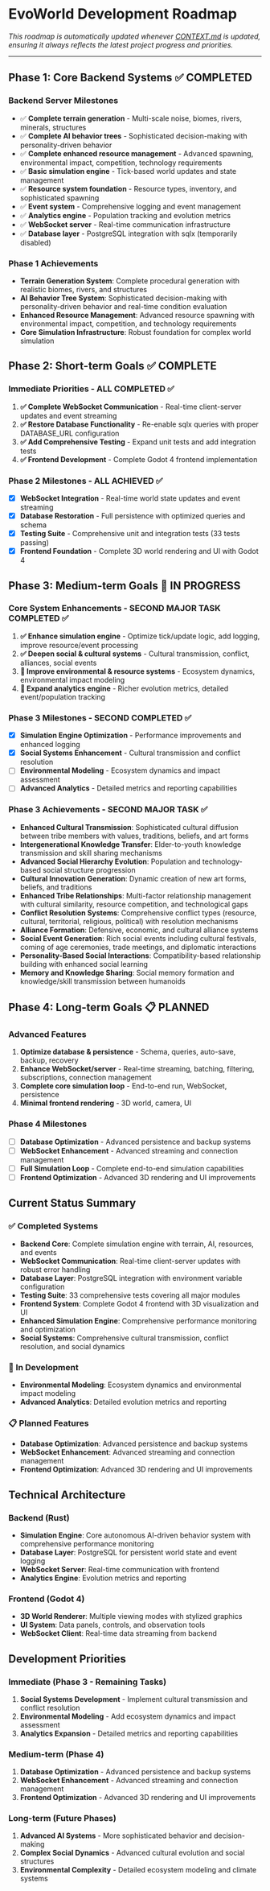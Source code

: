 # EvoWorld Development Roadmap

*This roadmap is automatically updated whenever [CONTEXT.md](../CONTEXT.md) is updated, ensuring it always reflects the latest project progress and priorities.*

---

## Phase 1: Core Backend Systems ✅ COMPLETED

### Backend Server Milestones
- ✅ **Complete terrain generation** - Multi-scale noise, biomes, rivers, minerals, structures
- ✅ **Complete AI behavior trees** - Sophisticated decision-making with personality-driven behavior
- ✅ **Complete enhanced resource management** - Advanced spawning, environmental impact, competition, technology requirements
- ✅ **Basic simulation engine** - Tick-based world updates and state management
- ✅ **Resource system foundation** - Resource types, inventory, and sophisticated spawning
- ✅ **Event system** - Comprehensive logging and event management
- ✅ **Analytics engine** - Population tracking and evolution metrics
- ✅ **WebSocket server** - Real-time communication infrastructure
- ✅ **Database layer** - PostgreSQL integration with sqlx (temporarily disabled)

### Phase 1 Achievements
- **Terrain Generation System**: Complete procedural generation with realistic biomes, rivers, and structures
- **AI Behavior Tree System**: Sophisticated decision-making with personality-driven behavior and real-time condition evaluation
- **Enhanced Resource Management**: Advanced resource spawning with environmental impact, competition, and technology requirements
- **Core Simulation Infrastructure**: Robust foundation for complex world simulation

## Phase 2: Short-term Goals ✅ COMPLETE

### Immediate Priorities - ALL COMPLETED ✅
1. **✅ Complete WebSocket Communication** - Real-time client-server updates and event streaming
2. **✅ Restore Database Functionality** - Re-enable sqlx queries with proper DATABASE_URL configuration
3. **✅ Add Comprehensive Testing** - Expand unit tests and add integration tests
4. **✅ Frontend Development** - Complete Godot 4 frontend implementation

### Phase 2 Milestones - ALL ACHIEVED ✅
- [x] **WebSocket Integration** - Real-time world state updates and event streaming
- [x] **Database Restoration** - Full persistence with optimized queries and schema
- [x] **Testing Suite** - Comprehensive unit and integration tests (33 tests passing)
- [x] **Frontend Foundation** - Complete 3D world rendering and UI with Godot 4

## Phase 3: Medium-term Goals 🚧 IN PROGRESS

### Core System Enhancements - SECOND MAJOR TASK COMPLETED ✅
1. **✅ Enhance simulation engine** - Optimize tick/update logic, add logging, improve resource/event processing
2. **✅ Deepen social & cultural systems** - Cultural transmission, conflict, alliances, social events
3. **🚧 Improve environmental & resource systems** - Ecosystem dynamics, environmental impact modeling
4. **🚧 Expand analytics engine** - Richer evolution metrics, detailed event/population tracking

### Phase 3 Milestones - SECOND COMPLETED ✅
- [x] **Simulation Engine Optimization** - Performance improvements and enhanced logging
- [x] **Social Systems Enhancement** - Cultural transmission and conflict resolution
- [ ] **Environmental Modeling** - Ecosystem dynamics and impact assessment
- [ ] **Advanced Analytics** - Detailed metrics and reporting capabilities

### Phase 3 Achievements - SECOND MAJOR TASK ✅
- **Enhanced Cultural Transmission**: Sophisticated cultural diffusion between tribe members with values, traditions, beliefs, and art forms
- **Intergenerational Knowledge Transfer**: Elder-to-youth knowledge transmission and skill sharing mechanisms
- **Advanced Social Hierarchy Evolution**: Population and technology-based social structure progression
- **Cultural Innovation Generation**: Dynamic creation of new art forms, beliefs, and traditions
- **Enhanced Tribe Relationships**: Multi-factor relationship management with cultural similarity, resource competition, and technological gaps
- **Conflict Resolution Systems**: Comprehensive conflict types (resource, cultural, territorial, religious, political) with resolution mechanisms
- **Alliance Formation**: Defensive, economic, and cultural alliance systems
- **Social Event Generation**: Rich social events including cultural festivals, coming of age ceremonies, trade meetings, and diplomatic interactions
- **Personality-Based Social Interactions**: Compatibility-based relationship building with enhanced social learning
- **Memory and Knowledge Sharing**: Social memory formation and knowledge/skill transmission between humanoids

## Phase 4: Long-term Goals 📋 PLANNED

### Advanced Features
1. **Optimize database & persistence** - Schema, queries, auto-save, backup, recovery
2. **Enhance WebSocket/server** - Real-time streaming, batching, filtering, subscriptions, connection management
3. **Complete core simulation loop** - End-to-end run, WebSocket, persistence
4. **Minimal frontend rendering** - 3D world, camera, UI

### Phase 4 Milestones
- [ ] **Database Optimization** - Advanced persistence and backup systems
- [ ] **WebSocket Enhancement** - Advanced streaming and connection management
- [ ] **Full Simulation Loop** - Complete end-to-end simulation capabilities
- [ ] **Frontend Optimization** - Advanced 3D rendering and UI improvements

## Current Status Summary

### ✅ Completed Systems
- **Backend Core**: Complete simulation engine with terrain, AI, resources, and events
- **WebSocket Communication**: Real-time client-server updates with robust error handling
- **Database Layer**: PostgreSQL integration with environment variable configuration
- **Testing Suite**: 33 comprehensive tests covering all major modules
- **Frontend System**: Complete Godot 4 frontend with 3D visualization and UI
- **Enhanced Simulation Engine**: Comprehensive performance monitoring and optimization
- **Social Systems**: Comprehensive cultural transmission, conflict resolution, and social dynamics

### 🚧 In Development
- **Environmental Modeling**: Ecosystem dynamics and environmental impact modeling
- **Advanced Analytics**: Detailed evolution metrics and reporting

### 📋 Planned Features
- **Database Optimization**: Advanced persistence and backup systems
- **WebSocket Enhancement**: Advanced streaming and connection management
- **Frontend Optimization**: Advanced 3D rendering and UI improvements

## Technical Architecture

### Backend (Rust)
- **Simulation Engine**: Core autonomous AI-driven behavior system with comprehensive performance monitoring
- **Database Layer**: PostgreSQL for persistent world state and event logging
- **WebSocket Server**: Real-time communication with frontend
- **Analytics Engine**: Evolution metrics and reporting

### Frontend (Godot 4)
- **3D World Renderer**: Multiple viewing modes with stylized graphics
- **UI System**: Data panels, controls, and observation tools
- **WebSocket Client**: Real-time data streaming from backend

## Development Priorities

### Immediate (Phase 3 - Remaining Tasks)
1. **Social Systems Development** - Implement cultural transmission and conflict resolution
2. **Environmental Modeling** - Add ecosystem dynamics and impact assessment
3. **Analytics Expansion** - Detailed metrics and reporting capabilities

### Medium-term (Phase 4)
1. **Database Optimization** - Advanced persistence and backup systems
2. **WebSocket Enhancement** - Advanced streaming and connection management
3. **Frontend Optimization** - Advanced 3D rendering and UI improvements

### Long-term (Future Phases)
1. **Advanced AI Systems** - More sophisticated behavior and decision-making
2. **Complex Social Dynamics** - Advanced cultural evolution and social structures
3. **Environmental Complexity** - Detailed ecosystem modeling and climate systems